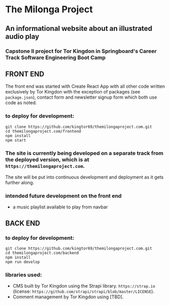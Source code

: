 # The Milonga Project
## An informational website about an illustrated audio play
### Capstone II project for Tor Kingdon in Springboard's Career Track Software Engineering Boot Camp

## FRONT END
The front end was started with Create React App with all other code written exclusively by Tor Kingdon with the exception of packages (see `package.json`), contact form and newsletter signup form which both use code as noted.

### to deploy for development: 
```
git clone https://github.com/kingtor69/themilongaproject.com.git
cd themilongaproject.com/frontend
npm install
npm start
```

### The site is currently being developed on a separate track from the deployed version, which is at `https://themilongaproject.com`.
The site will be put into continuous development and deployment as it gets further along.

### intended future development on the front end
 -   a music playlist available to play from navbar

## BACK END

### to deploy for development:
```
git clone https://github.com/kingtor69/themilongaproject.com.git
cd themilongaproject.com/backend
npm install
npm run develop
```

### libraries used:
 - CMS built by Tor Kingdon using the Strapi library. `https://strap.io` (license: `https://github.com/strapi/strapi/blob/master/LICENSE`).
 - Comment management by Tor Kingdon using [TBD].
